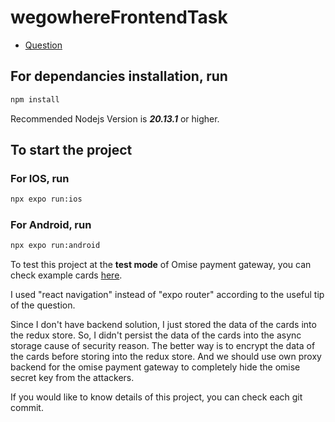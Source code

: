 # wegowhereFrontendTask

- [Question](https://wegowhere.notion.site/Full-Stack-Task-e71d0a28cef944d8b46723623dabaa81)

## For dependancies installation, run
```sh
npm install
```

Recommended Nodejs Version is ***20.13.1*** or higher. 

## To start the project
### For IOS, run
```sh
npx expo run:ios
```

### For Android, run
```sh
npx expo run:android
```

To test this project at the **test mode** of Omise payment gateway, you can check example cards [here](https://docs.opn.ooo/api-testing).

I used "react navigation" instead of "expo router" according to the useful tip of the question.

Since I don't have backend solution, I just stored the data of the cards into the redux store. So, I didn't persist the data of the cards into the async storage cause of security reason. The better way is to encrypt the data of the cards before storing into the redux store. And we should use own proxy backend for the omise payment gateway to completely hide the omise secret key from the attackers.

If you would like to know details of this project, you can check each git commit.
